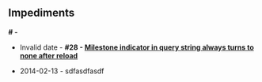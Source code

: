 ## Impediments

__# - []()__

* Invalid date - 
__#28 - [Milestone indicator in query string always turns to none after reload](https://github.com/ciuliot/github-tracker/issues/28)__

* 2014-02-13 - sdfasdfasdf
